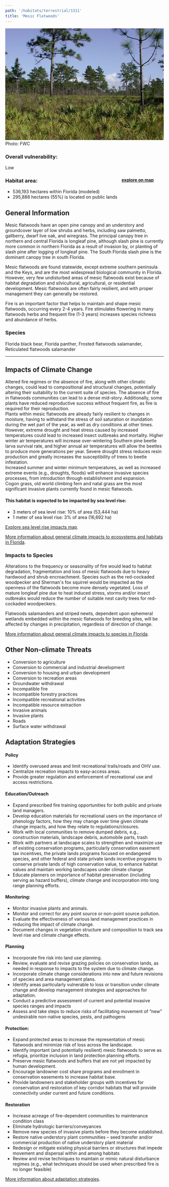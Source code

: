 ```yaml
---
path: '/habitats/terrestrial/1311'
title: 'Mesic Flatwoods'
---
```


<content-header icon="pine_flatwoods_dry_prairie" title="Mesic Flatwoods" subtitle="within Pine Flatwoods and Dry Prairie">
</content-header>

<div id="TopSection">

<div class="header-photo"><img src="1311.jpg" alt="Photo for 1311"/>
<figcaption>Photo: FWC</figcaption></div>

<div>

### Overall vulnerability:

<div class="vulnerability vulnerability-low">Low</div>

<h3>Habitat area: 
<a href="/habitats/terrestrial/1311/map" style="float:right;font-size:smaller;margin-right: 2rem;">
<fa-icon name="map"></fa-icon>
explore on map
</a>
</h3>

-   536,193 hectares within Florida (modeled)
-   295,888 hectares (55%) is located on public lands

</div>
</div>

## General Information

Mesic flatwoods have an open pine canopy and an understory and groundcover layer of low shrubs and herbs, including saw palmetto, gallberry, dwarf live oak, and wiregrass.  The principal canopy tree in northern and central Florida is longleaf pine, although slash pine is currently more common in northern Florida as a result of invasion by, or planting of slash pine after logging of longleaf pine.  The South Florida slash pine is the dominant canopy tree in south Florida. 

Mesic flatwoods are found statewide, except extreme southern peninsula and the Keys, and are the most widespread biological community in Florida. However, very few undisturbed areas of mesic flatwoods exist because of habitat degradation and silvicultural, agricultural, or residential development. Mesic flatwoods are often fairly resilient, and with proper management they can generally be restored.  

Fire is an important factor that helps to maintain and shape mesic flatwoods, occurring every 2-4 years.  Fire stimulates flowering in many flatwoods herbs and frequent fire (1-3 years) increases species richness and abundance of herbs.



### Species

Florida black bear, Florida panther, Frosted flatwoods salamander, Reticulated flatwoods salamander

<hr />

## Impacts of Climate Change

Altered fire regimes or the absence of fire, along with other climatic changes, could lead to compositional and structural changes, potentially altering their suitability to the current suite of species.  The absence of fire in flatwoods communities can lead to a dense mid-story.  Additionally, some plants have reduced reproductive success without frequent fire, as fire is required for their reproduction.  <br />Plants within mesic flatwoods are already fairly resilient to changes in moisture, having to withstand the stress of soil saturation or inundation during the wet part of the year, as well as dry conditions at other times.  However, extreme drought and heat stress caused by increased temperatures could lead to increased insect outbreaks and mortality. Higher winter air temperatures will increase over-wintering Southern pine beetle larva survival rate, and higher annual air temperatures will allow the beetles to produce more generations per year. Severe drought stress reduces resin production and greatly increases the susceptibility of trees to beetle infestation.  <br />Increased summer and winter minimum temperatures, as well as increased extreme events (e.g., droughts, floods) will enhance invasive species processes, from introduction through establishment and expansion.  <br />Cogon grass, old world climbing fern and natal grass are the most significant invasive plants currently found in mesic flatwoods.


#### This habitat is expected to be impacted by sea level rise:

- 3 meters of sea level rise: 10% of area (53,444 ha)
- 1 meter of sea level rise: 3% of area (16,692 ha)

[Explore sea level rise impacts map](/habitats/terrestrial/1311/map).


[More information about general climate impacts to ecosystems and habitats in Florida](/impacts/habitats).

### Impacts to Species

Alterations to the frequency or seasonality of fire would lead to habitat degradation, fragmentation and loss of mesic flatwoods due to heavy hardwood and shrub encroachment.  Species such as the red-cockaded woodpecker and Sherman's fox squirrel would be impacted as the openness of the flatwoods become more densely vegetated. Loss of mature longleaf pine due to heat induced stress, storms and/or insect outbreaks would reduce the number of suitable nest cavity trees for red-cockaded woodpeckers.  

Flatwoods salamanders and striped newts, dependent upon ephemeral wetlands embedded within the mesic flatwoods for breeding sites, will be affected by changes in precipitation, regardless of direction of change.

[More information about general climate impacts to species in Florida](/impacts/species).

## Other Non-climate Threats

-	Conversion to agriculture
-	Conversion to commercial and industrial development
-	Conversion to housing and urban development
-	Conversion to recreation areas
-	Groundwater withdrawal
-	Incompatible fire
-	Incompatible forestry practices
-	Incompatible recreational activities
-	Incompatible resource extraction
-	Invasive animals
-	Invasive plants
-	Roads
-	Surface water withdrawal


## Adaptation Strategies

#### Policy

- Identify overused areas and limit recreational trails/roads and OHV use.
- Centralize recreation impacts to easy-access areas.
- Provide greater regulation and enforcement of recreational use and access restrictions.


#### Education/Outreach

- Expand prescribed fire training opportunities for both public and private land managers.
- Develop education materials for recreational users on the importance of phenology factors, how they may change over time given climate change impacts, and how they relate to regulations/closures.
- Work with local communities to remove dumped debris, e.g., construction materials, landscape debris, automobile parts, trash
- Work with partners at landscape scales to strengthen and maximize use of existing conservation programs, particularly conservation easement tax incentives, the private lands programs focused on endangered species, and other federal and state private lands incentive programs to conserve private lands of high conservation value, to enhance habitat values and maintain working landscapes under climate change
- Educate planners on importance of habitat preservation (including serving as hazard buffers), climate change and incorporation into long range planning efforts.


#### Monitoring: 

- Monitor invasive plants and animals.
- Monitor and correct for any point source or non-point source pollution.
- Evaluate the effectiveness of various land management practices in reducing the impact of climate change.
- Document changes in vegetation structure and composition to track sea level rise and climate change effects.


#### Planning

- Incorporate fire risk into land use planning.
- Review, evaluate and revise grazing policies on conservation lands, as needed in response to impacts to the system due to climate change.
- Incorporate climate change considerations into new and future revisions of species and area management plans.
- Identify areas particularly vulnerable to loss or transition under climate change and develop management strategies and approaches for adaptation.
- Conduct a predictive assessment of current and potential invasive species ranges and impacts
- Assess and take steps to reduce risks of facilitating movement of “new” undesirable non-native species, pests, and pathogens


#### Protection:  

- Expand protected areas to increase the representation of mesic flatwoods and minimize risk of loss across the landscape.
- Identify important (and potentially resilient) mesic flatwoods to serve as refugia, prioritize inclusion in land protection planning efforts.
- Preserve mesic flatwoods and buffers that are not yet impacted by human development.
- Encourage landowner cost share programs and enrollment in conservation easements to increase habitat base.
- Provide landowners and stakeholder groups with incentives for conservation and restoration of key corridor habitats that will provide connectivity under current and future conditions.


#### Restoration

- Increase acreage of fire-dependent communities to maintenance condition class
- Eliminate hydrologic barriers/conveyances
- Remove new species of invasive plants before they become established.
- Restore native understory plant communities – seed transfer and/or commercial production of native understory plant material
- Redesign or mitigate existing physical barriers or structures that impede movement and dispersal within and among habitats
- Review and revise techniques to maintain or mimic natural disturbance regimes (e.g., what techniques should be used when prescribed fire is no longer feasible)




[More information about adaptation strategies](/strategies).


